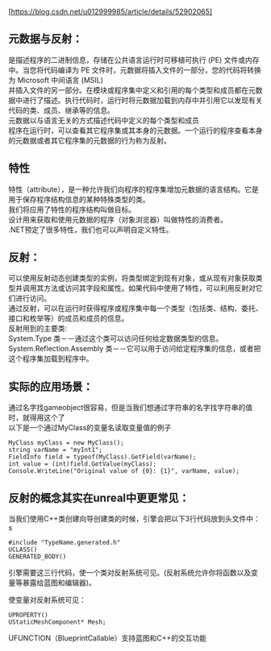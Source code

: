 [https://blog.csdn.net/u012999985/article/details/52902065]
## 元数据与反射：    
是描述程序的二进制信息，存储在公共语言运行时可移植可执行 (PE) 文件或内存中。当您将代码编译为 PE 文件时，元数据将插入文件的一部分，您的代码将转换为 Microsoft 中间语言 (MSIL)   
并插入文件的另一部分。在模块或程序集中定义和引用的每个类型和成员都在元数据中进行了描述。执行代码时，运行时将元数据加载到内存中并引用它以发现有关代码的类、成员、继承等的信息。  
元数据以与语言无关的方式描述代码中定义的每个类型和成员  
程序在运行时，可以查看其它程序集或其本身的元数据。一个运行的程序查看本身的元数据或者其它程序集的元数据的行为称为反射。  
  
  
  
## 特性  
特性（attribute），是一种允许我们向程序的程序集增加元数据的语言结构。它是用于保存程序结构信息的某种特殊类型的类。    
我们将应用了特性的程序结构叫做目标。   
设计用来获取和使用元数据的程序（对象浏览器）叫做特性的消费者。   
.NET预定了很多特性，我们也可以声明自定义特性。   
  
  
  

## 反射：  
可以使用反射动态创建类型的实例，将类型绑定到现有对象，或从现有对象获取类型并调用其方法或访问其字段和属性。如果代码中使用了特性，可以利用反射对它们进行访问。  
通过反射，可以在运行时获得程序或程序集中每一个类型（包括类、结构、委托、接口和枚举等）的成员和成员的信息。     
反射用到的主要类:  
System.Type 类－－通过这个类可以访问任何给定数据类型的信息。  
System.Reflection.Assembly 类－－它可以用于访问给定程序集的信息，或者把这个程序集加载到程序中。  

  
  
  
    

## 实际的应用场景：  
通过名字找gameobject很容易，但是当我们想通过字符串的名字找字符串的值时，就得用这个了  
以下是一个通过MyClass的变量名读取变量值的例子  
```
MyClass myClass = new MyClass();
string varName = "myInt1";
FieldInfo field = typeof(MyClass).GetField(varName);
int value = (int)field.GetValue(myClass);
Console.WriteLine("Original value of {0}: {1}", varName, value);
```



  

##  反射的概念其实在unreal中更更常见：
当我们使用C++类创建向导创建类的时候，引擎会把以下3行代码放到头文件中：  s
```
#include "TypeName.generated.h"
UCLASS()
GENERATED_BODY()
```
引擎需要这三行代码，使一个类对反射系统可见。(反射系统允许你将函数以及变量等暴露给蓝图和编辑器)。
  
使变量对反射系统可见：  
```
UPROPERTY()
UStaticMeshComponent* Mesh;
```
     
UFUNCTION（BlueprintCallable）支持蓝图和C++的交互功能
